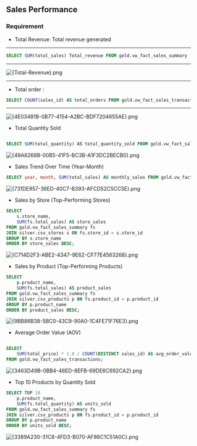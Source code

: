 ##  Sales Performance

### Requirement

- Total Revenue: Total revenue generated

---

```sql
SELECT SUM(total_sales) Total_revenue FROM gold.vw_fact_sales_summary
```

---

![{Total-Revenue}.png](attachment:docs/notion-kpi-req-img/story1/Total-Revenue.png)

---

- Total order :

```sql
SELECT COUNT(sales_id) AS total_orders FROM gold.vw_fact_sales_transactions;
```

---

![{4E03481B-0B77-4154-A2BC-BDF7204655AE}.png](attachment:docs/notion-kpi-req-img/story1/Total-order.png)

- Total Quantity Sold

```sql

SELECT SUM(total_quantity) AS total_quantity_sold FROM gold.vw_fact_sales_summary;

```

![{49A8268B-00B5-41F5-BC3B-A1F3DC2BECB0}.png](attachment:5c3ddf1a-dd4e-452b-a3fd-ffaa440c16f8:49A8268B-00B5-41F5-BC3B-A1F3DC2BECB0.png)

- Sales Trend Over Time (Year-Month)

```sql
SELECT year, month, SUM(total_sales) AS monthly_sales FROM gold.vw_fact_sales_summary GROUP BY year, month ORDER BY CAST(CONCAT(month, ' 1, ', year) AS DATE);
```

![{731DE957-36ED-40C7-B393-AFCD52C5CC5E}.png](attachment:5f424309-ea0b-4fc0-b48e-4e66c18b83cb:731DE957-36ED-40C7-B393-AFCD52C5CC5E.png)

- Sales by Store (Top-Performing Stores)

```sql
SELECT
    s.store_name,
    SUM(fs.total_sales) AS store_sales
FROM gold.vw_fact_sales_summary fs
JOIN silver.csv_stores s ON fs.store_id = s.store_id
GROUP BY s.store_name
ORDER BY store_sales DESC;
```

![{C714D2F3-ABE2-4347-9E62-CF77E4563268}.png](attachment:2773612f-e57f-4c51-9b46-e932aa1561aa:2ca8d44c-fd1a-4f37-9416-db7d8f37fdc6.png)

- Sales by Product (Top-Performing Products)

```sql
SELECT 
    p.product_name,
    SUM(fs.total_sales) AS product_sales
FROM gold.vw_fact_sales_summary fs
JOIN silver.csv_products p ON fs.product_id = p.product_id
GROUP BY p.product_name
ORDER BY product_sales DESC;
```

![{9BB86B38-5BC0-43C9-90A0-1C4FE71F76E3}.png](attachment:6c78998f-a426-451d-ae90-402859137de5:9BB86B38-5BC0-43C9-90A0-1C4FE71F76E3.png)

- Average Order Value (AOV)

```sql

SELECT 
    SUM(total_price) * 1.0 / COUNT(DISTINCT sales_id) AS avg_order_value
FROM gold.vw_fact_sales_transactions;

```

![{3463D49B-0BB4-46ED-8EFB-69DE6C692CA2}.png](attachment:48c4e5a2-1c1c-4640-beba-84a06c6253df:3463D49B-0BB4-46ED-8EFB-69DE6C692CA2.png)

- Top 10 Products by Quantity Sold

```sql
SELECT TOP 10
    p.product_name,
    SUM(fs.total_quantity) AS units_sold
FROM gold.vw_fact_sales_summary fs
JOIN silver.csv_products p ON fs.product_id = p.product_id
GROUP BY p.product_name
ORDER BY units_sold DESC;

```

![{3389A230-31C8-4FD3-B070-AF86C1C51A0C}.png](attachment:351dd566-4653-4e3d-bb6b-1d2e035a61b0:3389A230-31C8-4FD3-B070-AF86C1C51A0C.png)
